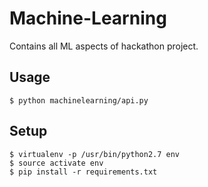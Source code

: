 # Machine-Learning
Contains all ML aspects of hackathon project.

## Usage
```
$ python machinelearning/api.py
```

## Setup
```
$ virtualenv -p /usr/bin/python2.7 env
$ source activate env
$ pip install -r requirements.txt
```
